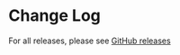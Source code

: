 # Change Log

For all releases, please see [GitHub releases](https://github.com/orbit-mvi/orbit-mvi/releases)
